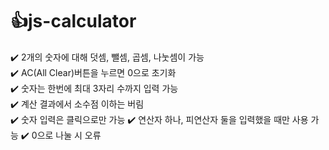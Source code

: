 # :thumbsup:js-calculator

:heavy_check_mark: 2개의 숫자에 대해 덧셈, 뺄셈, 곱셈, 나눗셈이 가능  
:heavy_check_mark: AC(All Clear)버튼을 누르면 0으로 초기화  
:heavy_check_mark: 숫자는 한번에 최대 3자리 수까지 입력 가능   
:heavy_check_mark: 계산 결과에서 소수점 이하는 버림  
:heavy_check_mark: 숫자 입력은 클릭으로만 가능
:heavy_check_mark: 연산자 하나, 피연산자 둘을 입력했을 때만 사용 가능
:heavy_check_mark: 0으로 나눌 시 오류
